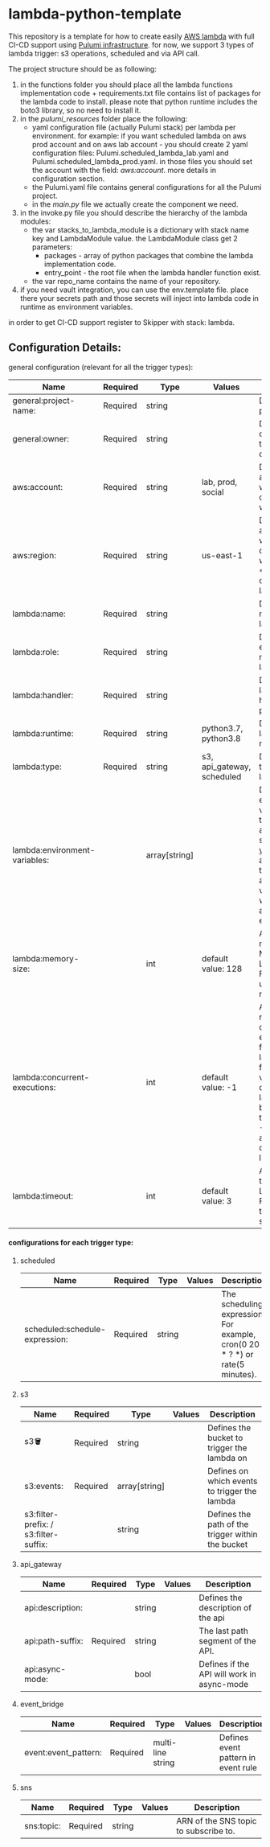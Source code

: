 # lambda-python-template

This repository is a template for how to create easily [AWS lambda](https://docs.aws.amazon.com/lambda/latest/dg/welcome.html) with full CI-CD support using [Pulumi infrastructure](https://www.pulumi.com/).
for now, we support 3 types of lambda trigger: s3 operations, scheduled and via API call. 

The project structure should be as following:

1. in the functions folder you should place all the lambda functions implementation code + requirements.txt file contains list of packages for the lambda code to install.
   please note that python runtime includes the boto3 library, so no need to install it.
2. in the _pulumi_resources_ folder place the following:
   - yaml configuration file (actually Pulumi stack) per lambda per environment.
   for example: if you want scheduled lambda on aws prod account and on aws lab account - you should create 2 yaml configuration files: Pulumi.scheduled_lambda_lab.yaml and Pulumi.scheduled_lambda_prod.yaml. in those files you should set the account with the field: _aws:account_.
   more details in configuration section.
   - the Pulumi.yaml file contains general configurations for all the Pulumi project.
   - in the _main.py_ file we actually create the component we need.  
3. in the invoke.py file you should describe the hierarchy of the lambda modules:
   - the var stacks_to_lambda_module is a dictionary with stack name key and LambdaModule value.
        the LambdaModule class get 2 parameters: 
     - packages - array of python packages that combine the lambda implementation code.
     - entry_point - the root file when the lambda handler function exist.
   - the var repo_name contains the name of your repository.
4. if you need vault integration, you can use the env.template file. place there your secrets path and those secrets will inject into lambda code in runtime as environment variables.

in order to get CI-CD support register to Skipper with stack: lambda.

## Configuration Details:

general configuration (relevant for all the trigger types):

| Name  | Required  | Type  | Values| Description  |
| ------------ | ------------ |------------ | ------------ | ------------ |
| general:project-name:  | Required  | string  |  | Defines the project name  |
| general:owner:  | Required  | string  | | Defines the owner mail of the created component |
| aws:account:  | Required  | string  | lab, prod, social | Defines the aws account where the components will create |
| aws:region:  | Required  | string  | us-east-1 | Defines the aws region where the components will create. *Required only for sns lambda type |
| lambda:name:  | Required  | string  |  | Defines the name of the lambda |
| lambda:role:  | Required  | string  |  | Defines the execution role for the lambda |
| lambda:handler:  | Required  | string  |  | Defines the lambda handler entry point |
| lambda:runtime:  | Required  | string  | python3.7, python3.8 | Defines the lambda code runtime |
| lambda:type:  | Required  | string  | s3, api_gateway, scheduled | Defines how to trigger the lambda |
| lambda:environment-variables:  |  | array[string]  | | Defines the environment variables for the lambda. aws have some [default vars](https://docs.aws.amazon.com/lambda/latest/dg/configuration-envvars.html), and we also added the aws_account. vault secrets will also be available as env vars. |
| lambda:memory-size:  |  | int  | default value: 128 | Amount of memory in MB your Lambda Function can use at runtime |
| lambda:concurrent-executions:  |  | int  | default value: -1 | Amount of reserved concurrent executions for this lambda function. A value of 0 disables lambda from being triggered and -1 removes any concurrency limitations. |
| lambda:timeout:  |  | int  | default value: 3 | Amount of time your Lambda Function has to run in seconds. |

#### configurations for each trigger type:

1. scheduled

   | Name  | Required  | Type  | Values| Description  |
      | ------------ | ------------ |------------ | ------------ | ------------ |
   | scheduled:schedule-expression:  | Required | string  |  | The scheduling expression. For example, cron(0 20 * * ? *) or rate(5 minutes). |

2. s3

   | Name  | Required  | Type  | Values| Description  |
   | ------------ | ------------ |------------ | ------------ | ------------ |
   | s3:bucket:  | Required | string  |  | Defines the bucket to trigger the lambda on  |
   | s3:events:  | Required | array[string]  |  | Defines on which events to trigger the lambda  |
   | s3:filter-prefix: / s3:filter-suffix:  |  | string  |  | Defines the path of the trigger within the bucket   |

3. api_gateway
   
   | Name  | Required  | Type  | Values| Description  |
   | ------------ | ------------ |------------ | ------------ | ------------ |
   | api:description:  | | string  |  | Defines the description of the api  |
   | api:path-suffix:  | Required | string  |  | The last path segment of the API.  |
   | api:async-mode:  | | bool  |  | Defines if the API will work in async-mode  |

4. event_bridge

   | Name  | Required  | Type  | Values| Description  |
   | ------------ | ------------ |------------ | ------------ | ------------ |
   | event:event_pattern:  | Required | multi-line string  |  | Defines event pattern in event rule  |

4. sns

   | Name  | Required  | Type  | Values| Description  |
   | ------------ | ------------ |------------ | ------------ | ------------ |
   | sns:topic:  | Required | string  |  | ARN of the SNS topic to subscribe to.  |




